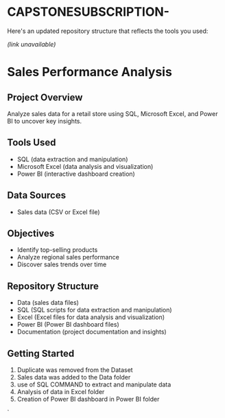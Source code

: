 # CAPSTONESUBSCRIPTION-

Here's an updated repository structure that reflects the tools you used:

_(link unavailable)_

# Sales Performance Analysis

## Project Overview

Analyze sales data for a retail store using SQL, Microsoft Excel, and Power BI to uncover key insights.

## Tools Used

* SQL (data extraction and manipulation)
* Microsoft Excel (data analysis and visualization)
* Power BI (interactive dashboard creation)

## Data Sources

* Sales data (CSV or Excel file)

## Objectives

* Identify top-selling products
* Analyze regional sales performance
* Discover sales trends over time

## Repository Structure

* Data (sales data files)
* SQL (SQL scripts for data extraction and manipulation)
* Excel (Excel files for data analysis and visualization)
* Power BI (Power BI dashboard files)
* Documentation (project documentation and insights)

## Getting Started
1. Duplicate was removed from the Dataset 
2. Sales data was added to the Data folder
3. use of SQL COMMAND  to extract and manipulate data
4. Analysis of data in Excel folder
5. Creation of Power BI dashboard in Power BI folder

`
